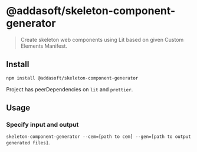 # @addasoft/skeleton-component-generator

> Create skeleton web components using Lit based on given Custom Elements Manifest.

## Install

```bash
npm install @addasoft/skeleton-component-generator
```

Project has peerDependencies on `lit` and `prettier`.

## Usage

### Specify input and output

`skeleton-component-generator --cem=[path to cem] --gen=[path to output generated files]`.

